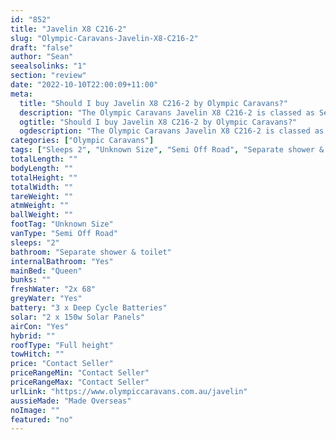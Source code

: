 ```yaml
---
id: "852"
title: "Javelin X8 C216-2"
slug: "Olympic-Caravans-Javelin-X8-C216-2"
draft: "false"
author: "Sean"
seealsolinks: "1"
section: "review"
date: "2022-10-10T22:00:09+11:00"
meta:
  title: "Should I buy Javelin X8 C216-2 by Olympic Caravans?"
  description: "The Olympic Caravans Javelin X8 C216-2 is classed as Semi Off Road, and sleeps 2 people. It is Made Overseas and comes in at Unknown Size. It generally has Separate shower & toilet."
  ogtitle: "Should I buy Javelin X8 C216-2 by Olympic Caravans?"
  ogdescription: "The Olympic Caravans Javelin X8 C216-2 is classed as Semi Off Road, and sleeps 2 people. It is Made Overseas and comes in at Unknown Size. It generally has Separate shower & toilet."
categories: ["Olympic Caravans"]
tags: ["Sleeps 2", "Unknown Size", "Semi Off Road", "Separate shower & toilet", "Full height", "Price Unknown", "Made Overseas"]
totalLength: ""
bodyLength: ""
totalHeight: ""
totalWidth: ""
tareWeight: ""
atmWeight: ""
ballWeight: ""
footTag: "Unknown Size"
vanType: "Semi Off Road"
sleeps: "2"
bathroom: "Separate shower & toilet"
internalBathroom: "Yes"
mainBed: "Queen"
bunks: ""
freshWater: "2x 68"
greyWater: "Yes"
battery: "3 x Deep Cycle Batteries"
solar: "2 x 150w Solar Panels"
airCon: "Yes"
hybrid: ""
roofType: "Full height"
towHitch: ""
price: "Contact Seller"
priceRangeMin: "Contact Seller"
priceRangeMax: "Contact Seller"
urlLink: "https://www.olympiccaravans.com.au/javelin"
aussieMade: "Made Overseas"
noImage: ""
featured: "no"
---
```

